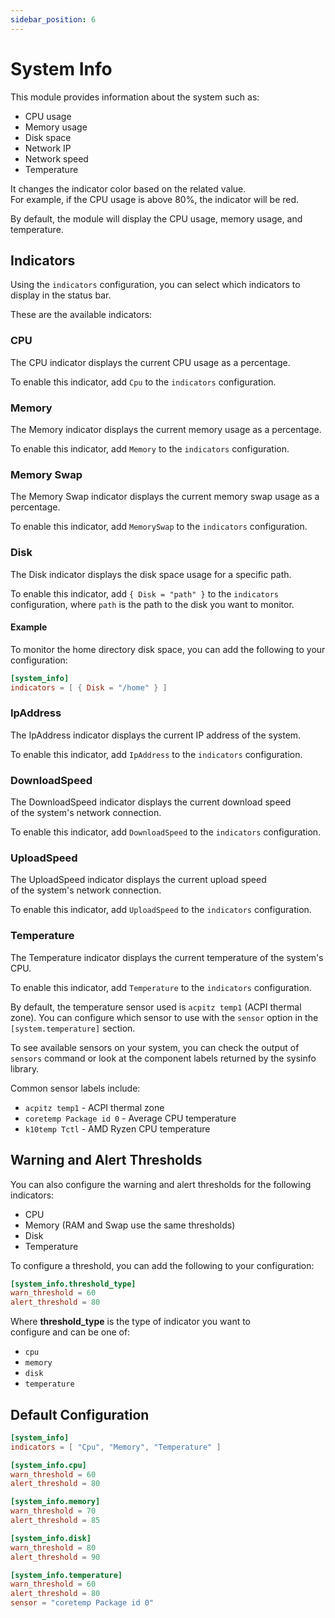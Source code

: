 ```yaml
---
sidebar_position: 6
---
```


# System Info

This module provides information about the system such as:

- CPU usage
- Memory usage
- Disk space
- Network IP
- Network speed
- Temperature

It changes the indicator color based on the related value.  
For example, if the CPU usage is above 80%, the indicator will be red.

By default, the module will display the CPU usage, memory usage, and temperature.

## Indicators

Using the `indicators` configuration, you can select which indicators
to display in the status bar.

These are the available indicators:

### CPU

The CPU indicator displays the current CPU usage as a percentage.

To enable this indicator, add `Cpu` to the `indicators` configuration.

### Memory

The Memory indicator displays the current memory usage as a percentage.

To enable this indicator, add `Memory` to the `indicators` configuration.

### Memory Swap

The Memory Swap indicator displays the current memory swap usage as a percentage.

To enable this indicator, add `MemorySwap` to the `indicators` configuration.

### Disk

The Disk indicator displays the disk space usage for a specific path.

To enable this indicator, add `{ Disk = "path" }` to the `indicators` configuration,
where `path` is the path to the disk you want to monitor.

#### Example

To monitor the home directory disk space, you can add the following to your configuration:

```toml
[system_info]
indicators = [ { Disk = "/home" } ]
```

### IpAddress

The IpAddress indicator displays the current IP address of the system.

To enable this indicator, add `IpAddress` to the `indicators` configuration.

### DownloadSpeed

The DownloadSpeed indicator displays the current download speed  
of the system's network connection.

To enable this indicator, add `DownloadSpeed` to the `indicators` configuration.

### UploadSpeed

The UploadSpeed indicator displays the current upload speed  
of the system's network connection.

To enable this indicator, add `UploadSpeed` to the `indicators` configuration.

### Temperature

The Temperature indicator displays the current temperature of the system's CPU.

To enable this indicator, add `Temperature` to the `indicators` configuration.

By default, the temperature sensor used is `acpitz temp1` (ACPI thermal zone).
You can configure which sensor to use with the `sensor` option in the `[system.temperature]` section.

To see available sensors on your system, you can check the output of `sensors` command or
look at the component labels returned by the sysinfo library.

Common sensor labels include:
- `acpitz temp1` - ACPI thermal zone
- `coretemp Package id 0` - Average CPU temperature
- `k10temp Tctl` - AMD Ryzen CPU temperature

## Warning and Alert Thresholds

You can also configure the warning and alert thresholds for the following indicators:

- CPU
- Memory (RAM and Swap use the same thresholds)
- Disk
- Temperature

To configure a threshold, you can add the following to your configuration:

```toml
[system_info.threshold_type]
warn_threshold = 60
alert_threshold = 80
```

Where **threshold_type** is the type of indicator you want to  
configure and can be one of:

- `cpu`
- `memory`
- `disk`
- `temperature`

## Default Configuration

```toml
[system_info]
indicators = [ "Cpu", "Memory", "Temperature" ]

[system_info.cpu]
warn_threshold = 60
alert_threshold = 80

[system_info.memory]
warn_threshold = 70
alert_threshold = 85

[system_info.disk]
warn_threshold = 80
alert_threshold = 90

[system_info.temperature]
warn_threshold = 60
alert_threshold = 80
sensor = "coretemp Package id 0"
```
